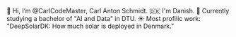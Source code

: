 👋 Hi, I’m @CarlCodeMaster, Carl Anton Schmidt. 
🇩🇰 I'm Danish.
🍇 Currently studying a bachelor of "AI and Data" in DTU.
☀️ Most profilic work: "DeepSolarDK: How much solar is deployed in Denmark." 
